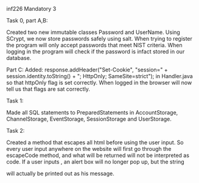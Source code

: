 inf226 Mandatory 3

Task 0, part A,B:

Created two new immutable classes Password and UserName. Using SCrypt, we now store passwords safely using salt.
When trying to register the program will only accept passwords that meet NIST criteria. When logging in the program
will check if the password is infact stored in our database. 

Part C:
Added: response.addHeader("Set-Cookie", "session=" + session.identity.toString() + "; HttpOnly; SameSite=strict");
in Handler.java so that httpOnly flag is set correctly. When logged in the browser will now tell us that flags are
sat correctly.

Task 1:

Made all SQL statements to PreparedStatements in AccountStorage, ChannelStorage, EventStorage, SessionStorage and UserStorage.

Task 2:

Created a method that escapes all html before using the user input. So every user input anywhere on the website will 
first go through the escapeCode method, and what will be returned will not be interpreted as code.
If a user inputs <script>alert("Hello")</script>, an alert box will no longer pop up, but the string 
<script>alert("Hello")</script> will actually be printed out as his message.